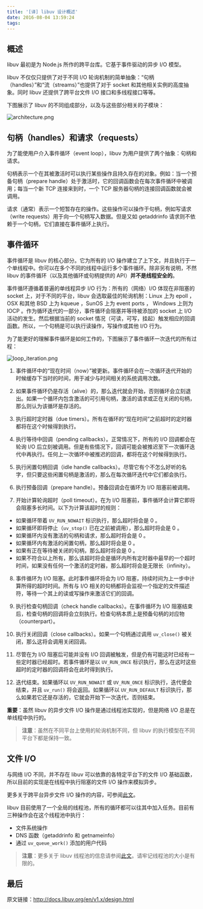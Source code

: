 ```yaml
---
title: '[译] libuv 设计概述'
date: 2016-08-04 13:59:24
tags:
---
```


## 概述

libuv 最初是为 Node.js 所作的跨平台库。它基于事件驱动的异步 I/O 模型。

libuv 不仅仅只提供了对于不同 I/O 轮询机制的简单抽象：“句柄（handles）”和“流（streams）”也提供了对于 socket 和其他相关实例的高度抽象。同时 libuv 还提供了跨平台文件 I/O 接口和多线程接口等等。

下图展示了 libuv 的不同组成部分，以及与这些部分相关的子模块：

![architecture.png](http://dn-cnode.qbox.me/Fs3XJSgMznkpxd1Sa78Z6d42WR4J)

## 句柄（handles）和请求（requests）

为了能使用户介入事件循环（event loop），libuv 为用户提供了两个抽象：句柄和请求。

句柄表示一个在其被激活时可以执行某些操作且持久存在的对象。例如：当一个预备句柄（prepare handle）处于激活时，它的回调函数会在每次事件循环中被调用；每当一个新 TCP 连接来到时，一个 TCP 服务器句柄的连接回调函数就会被调用。

请求（通常）表示一个短暂存在的操作。这些操作可以操作于句柄，例如写请求（write requests）用于向一个句柄写入数据。但是又如 getaddrinfo 请求则不依赖于一个句柄，它们直接在事件循环上执行。
<!-- more -->
## 事件循环

事件循环是 libuv 的核心部分。它为所有的 I/O 操作建立了上下文，并且执行于一个单线程中。你可以在多个不同的线程中运行多个事件循环。除非另有说明，不然 libuv 的事件循环（以及其他循环或句柄提供的 API）**并不是线程安全的**。

事件循环遵循着普遍的单线程异步 I/O 行为：所有的（网络）I/O 体现在非阻塞的 socket 上，对于不同的平台，libuv 会选取最佳的轮询机制：Linux 上为 epoll ，OSX 和其他 BSD 上为 kqueue ，SunOS 上为 event ports ， Windows 上则为 IOCP 。作为循环迭代的一部分，事件循环会阻塞并等待被添加的 socket 上 I/O 活动的发生。然后根据当前的 socket 情况（可读，可写，挂起）触发相应的回调函数。所以，一个句柄是可以执行读操作，写操作或其他 I/O 行为。

为了能更好的理解事件循环是如何工作的，下图展示了事件循环一次迭代的所有过程：

![loop_iteration.png](http://dn-cnode.qbox.me/FrHQal5tmWUmfL3clSGaMl6Fs60r)

1. 事件循环中的“现在时间（now）”被更新。事件循环会在一次循环迭代开始的时候缓存下当时的时间，用于减少与时间相关的系统调用次数。

2. 如果事件循环仍是存活（alive）的，那么迭代就会开始，否则循环会立刻退出。如果一个循环内包含激活的可引用句柄，激活的请求或正在关闭的句柄，那么则认为该循环是存活的。

3. 执行超时定时器（due timers）。所有在循环的“现在时间”之前超时的定时器都将在这个时候得到执行。

4. 执行等待中回调（pending callbacks）。正常情况下，所有的 I/O 回调都会在轮询 I/O 后立刻被调用。但是有些情况下，回调可能会被推迟至下一次循环迭代中再执行。任何上一次循环中被推迟的回调，都将在这个时候得到执行。

5. 执行闲置句柄回调（idle handle callbacks）。尽管它有个不怎么好听的名字，但只要这些闲置句柄是激活的，那么在每次循环迭代中它们都会执行。

6. 执行预备回调（prepare handle）。预备回调会在循环为 I/O 阻塞前被调用。

7. 开始计算轮询超时（poll timeout）。在为 I/O 阻塞前，事件循环会计算它即将会阻塞多长时间。以下为计算该超时的规则：

  - 如果循环带着 `UV_RUN_NOWAIT` 标识执行，那么超时将会是 0 。
  - 如果循环即将停止（`uv_stop()` 已在之前被调用），那么超时将会是 0 。
  - 如果循环内没有激活的句柄和请求，那么超时将会是 0 。
  - 如果循环内有激活的闲置句柄，那么超时将会是 0 。
  - 如果有正在等待被关闭的句柄，那么超时将会是 0 。
  - 如果不符合以上所有，那么该超时将会是循环内所有定时器中最早的一个超时时间，如果没有任何一个激活的定时器，那么超时将会是无限长（infinity）。

8. 事件循环为 I/O 阻塞。此时事件循环将会为 I/O 阻塞，持续时间为上一步中计算所得的超时时间。所有与 I/O 相关的句柄都将会监视一个指定的文件描述符，等待一个其上的读或写操作来激活它们的回调。

9. 执行检查句柄回调（check handle callbacks）。在事件循环为 I/O 阻塞结束后，检查句柄的回调将会立刻执行。检查句柄本质上是预备句柄的对应物（counterpart）。

10. 执行关闭回调（close callbacks）。如果一个句柄通过调用 `uv_close()` 被关闭，那么这将会调用关闭回调。

11. 尽管在为 I/O 阻塞后可能并没有 I/O 回调被触发，但是仍有可能这时已经有一些定时器已经超时。若事件循环是以 `UV_RUN_ONCE` 标识执行，那么在这时这些超时的定时器的回调将会在此时得到执行。

12. 迭代结束。如果循环以 `UV_RUN_NOWAIT` 或 `UV_RUN_ONCE` 标识执行，迭代便会结束，并且 `uv_run()` 将会返回。如果循环以 `UV_RUN_DEFAULT` 标识执行，那么如果若它还是存活的，它就会开始下一次迭代，否则结束。

**重要**：虽然 libuv 的异步文件 I/O 操作是通过线程池实现的，但是网络 I/O 总是在单线程中执行的。

> **注意**：虽然在不同平台上使用的轮询机制不同，但 libuv 的执行模型在不同平台下都是保持一致。

## 文件 I/O

与网络 I/O 不同，并不存在 libuv 可以依靠的各特定平台下的文件 I/O 基础函数，所以目前的实现是在线程中执行阻塞的文件 I/O 操作来模拟异步。

更多关于跨平台异步文件 I/O 操作的内容，可参阅[此文][1]。

libuv 目前使用了一个全局的线程池，所有的循环都可以往其中加入任务。目前有三种操作会在这个线程池中执行：

  - 文件系统操作
  - DNS 函数（getaddrinfo 和 getnameinfo）
  - 通过 `uv_queue_work()` 添加的用户代码

> **注意**：更多关于 libuv 线程池的信息请参阅[此文][2]。请牢记线程池的大小是有限的。

## 最后

原文链接：http://docs.libuv.org/en/v1.x/design.html

  [1]: http://blog.libtorrent.org/2012/10/asynchronous-disk-io/
  [2]: http://docs.libuv.org/en/v1.x/threadpool.html#threadpool
